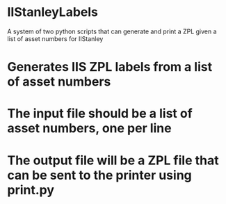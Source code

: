 # IIStanleyLabels
A system of two python scripts that can generate and print a ZPL given a list of asset numbers for IIStanley

# Generates IIS ZPL labels from a list of asset numbers
# The input file should be a list of asset numbers, one per line
# The output file will be a ZPL file that can be sent to the printer using print.py
